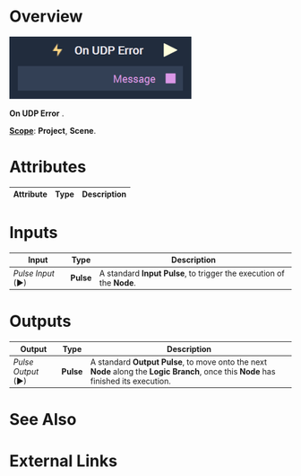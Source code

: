 # Overview

![The On UDP Error Node.](../../../../.gitbook/assets/onudperror.png)

**On UDP Error** .

[**Scope**](../../overview.md#scopes): **Project**, **Scene**.

# Attributes

|Attribute|Type|Description|
|---|---|---|

# Inputs

|Input|Type|Description|
|---|---|---|
|*Pulse Input* (►)|**Pulse**|A standard **Input Pulse**, to trigger the execution of the **Node**.|

# Outputs

|Output|Type|Description|
|---|---|---|
|*Pulse Output* (►)|**Pulse**|A standard **Output Pulse**, to move onto the next **Node** along the **Logic Branch**, once this **Node** has finished its execution.|

# See Also

# External Links

